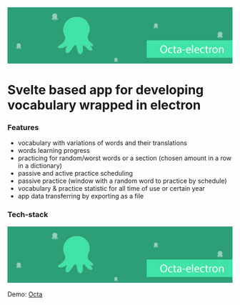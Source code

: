 <img src="./github extras/github repository poster.jpg">

# Svelte based app for developing vocabulary wrapped in electron

### Features

*  vocabulary with variations of words and their translations
*  words learning progress
*  practicing for random/worst words or a section (chosen amount in a row in a dictionary)
*  passive and active practice scheduling 
*  passive practice (window with a random word to practice by schedule)
*  vocabulary & practice statistic for all time of use or certain year
*  app data transferring by exporting as a file

### Tech-stack

<img src="./github extras/github repository poster.jpg">

Demo: <a href="https://mero-plaform.github.io/octa-web-build/"> Octa </a>
